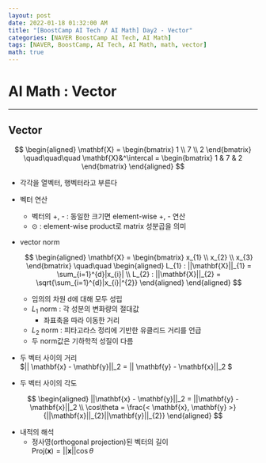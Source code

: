 ```yaml
---
layout: post
date: 2022-01-18 01:32:00 AM
title: "[BoostCamp AI Tech / AI Math] Day2 - Vector"
categories: [NAVER BoostCamp AI Tech, AI Math]
tags: [NAVER, BoostCamp, AI Tech, AI Math, math, vector]
math: true
---
```

# AI Math : Vector

---
## Vector

$$
\begin{aligned}
    \mathbf{X} = \begin{bmatrix}
    1 \\
    7 \\
    2
    \end{bmatrix}
    \quad\quad\quad
    \mathbf{X}&^\intercal = \begin{bmatrix}
    1 & 7 & 2
    \end{bmatrix}
\end{aligned}
$$  

- 각각을 열벡터, 행벡터라고 부른다
- 벡터 연산
    - 벡터의 +, - : 동일한 크기면 element-wise +, - 연산
    - $\odot$ : element-wise product로 matrix 성분곱을 의미
- vector norm  

    $$
    \begin{aligned}
        \mathbf{X} = \begin{bmatrix}
        x_{1} \\
        x_{2} \\
        x_{3} 
        \end{bmatrix}
        \quad\quad
        \begin{aligned}
        L_{1} : ||\mathbf{X}||_{1} = \sum_{i=1}^{d}|x_{i}| \\
        L_{2} : ||\mathbf{X}||_{2} = \sqrt{\sum_{i=1}^{d}|x_{i}|^{2}}
        \end{aligned}
    \end{aligned}
    $$  

    - 임의의 차원 d에 대해 모두 성립
    - $L_{1}$ norm : 각 성분의 변화량의 절대값
        - 좌표축을 따라 이동한 거리
    - $L_{2}$ norm : 피타고라스 정리에 기반한 유클리드 거리를 언급
    - 두 norm값은 기하학적 성질이 다름
- 두 벡터 사이의 거리  
$|| \mathbf{x} - \mathbf{y}||_2 = || \mathbf{y} - \mathbf{x}||_2 $

- 두 벡터 사이의 각도  
  
$$
\begin{aligned}
    ||\mathbf{x} - \mathbf{y}||_2 = ||\mathbf{y} - \mathbf{x}||_2 \\
    \cos\theta = \frac{< \mathbf{x}, \mathbf{y} >}{||\mathbf{x}||_{2}||\mathbf{y}||_{2}}
\end{aligned}
$$

- 내적의 해석
    - 정사영(orthogonal projection)된 벡터의 길이  
    $\text{Proj}(\mathbf{x}) = ||\mathbf{x}|| \cos \theta$